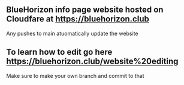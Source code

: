 ## BlueHorizon info page website hosted on Cloudfare at https://bluehorizon.club
Any pushes to main atuomatically update the website

## To learn how to edit go here https://bluehorizon.club/website%20editing
Make sure to make your own branch and commit to that

